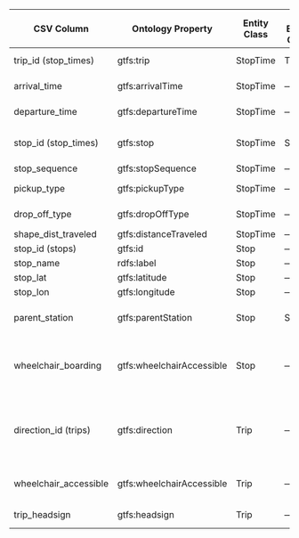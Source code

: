 | CSV Column           | Ontology Property | Entity Class | Rel. Entity Class | Subject Generation    | Join Condition | Datatype | Function Name | Function Output |
| --- | --- | --- | --- | --- | --- | --- | --- | --- |
| trip_id (stop_times) | gtfs:trip | StopTime | Trip | stop_time/{trip_id}/{stop_id} | StopTime gtfs:trip = Trip gtfs:id | — | — | — |
| arrival_time | gtfs:arrivalTime | StopTime | — | stop_time/{trip_id}/{stop_id} | — | schema:Time (HH:MM:SS) | — | — |
| departure_time | gtfs:departureTime | StopTime | — | stop_time/{trip_id}/{stop_id} | — | schema:Time (HH:MM:SS) | — | — |
| stop_id (stop_times) | gtfs:stop | StopTime | Stop | stop_time/{trip_id}/{stop_id} | StopTime gtfs:stop = Stop gtfs:id | — | — | — |
| stop_sequence | gtfs:stopSequence | StopTime | — | stop_time/{trip_id}/{stop_id} | — | xsd:nonNegativeInteger | — | — |
| pickup_type | gtfs:pickupType | StopTime | — | stop_time/{trip_id}/{stop_id} | — | skos:Concept | — | map_pickup_type 0 → <http://transport.linkeddata.es/kos/pickup/available> |
| drop_off_type | gtfs:dropOffType | StopTime | — | stop_time/{trip_id}/{stop_id} | — | skos:Concept | — | map_drop_off_type 0 → <http://transport.linkeddata.es/kos/drop-off/available> |
| shape_dist_traveled | gtfs:distanceTraveled | StopTime | — | stop_time/{trip_id}/{stop_id} | — | gtfs:nonNegativeFloat | — | — |
| stop_id (stops) | gtfs:id | Stop | — | stop/{stop_id} | — | xsd:string | — | — |
| stop_name | rdfs:label | Stop | — | stop/{stop_id} | — | xsd:string | @es | — |
| stop_lat | gtfs:latitude | Stop | — | stop/{stop_id} | — | geo:lat (xsd:decimal) | — | — |
| stop_lon | gtfs:longitude | Stop | — | stop/{stop_id} | — | geo:long (xsd:decimal) | — | — |
| parent_station | gtfs:parentStation | Stop | Station | stop/{stop_id} | Stop gtfs:parentStation = Station gtfs:id | — | — | — |
| wheelchair_boarding | gtfs:wheelchairAccessible | Stop | — | stop/{stop_id} | — | skos:Concept | — | map_wheelchair_stop 0 → <http://transport.linkeddata.es/kos/wheelchair-accesible/no-information> <br> 2 → <http://transport.linkeddata.es/kos/wheelchair-accesible/inaccesible> |
| direction_id (trips) | gtfs:direction | Trip | — | trip/{trip_id} | — | skos:Concept | — | map_direction 0 → <http://transport.linkeddata.es/kos/direction/one-direction> <br> 1 → <http://transport.linkeddata.es/kos/direction/opposite-direction> |
| wheelchair_accessible | gtfs:wheelchairAccessible | Trip | — | trip/{trip_id} | — | skos:Concept | — | map_wheelchair_trip 1 → <http://transport.linkeddata.es/kos/wheelchair-accesible/accesible> |
| trip_headsign | gtfs:headsign | Trip | — | trip/{trip_id} | — | xsd:string (CamelCase) | — | format_headsign Convert to CamelCase (e.g., "VALDECARROS" → "Valdecarros") |
